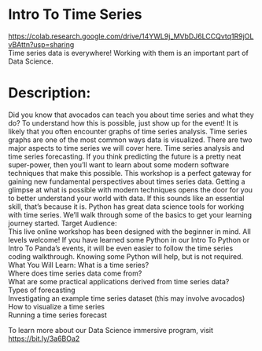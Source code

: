 # Intro To Time Series
https://colab.research.google.com/drive/14YWL9j_MVbDJ6LCCQvtq1R9jOLvBAttn?usp=sharing  
Time series data is everywhere! Working with them is an important part of Data Science.
# Description:  
Did you know that avocados can teach you about time series and what they do? To understand how this is possible, just show up for the event!
It is likely that you often encounter graphs of time series analysis. Time series graphs are one of the most common ways data is visualized. There are two major aspects to time series we will cover here. Time series analysis and time series forecasting. If you think predicting the future is a pretty neat super-power, then you’ll want to learn about some modern software techniques that make this possible. This workshop is a perfect gateway for gaining new fundamental perspectives about times series data. Getting a glimpse at what is possible with modern techniques opens the door for you to better understand your world with data. If this sounds like an essential skill, that’s because it is. Python has great data science tools for working with time series. We’ll walk through some of the basics to get your learning journey started.
Target Audience:  
This live online workshop has been designed with the beginner in mind. All levels welcome! If you have learned some Python in our Intro To Python or Intro To Panda’s events, it will be even easier to follow the time series coding walkthrough. Knowing some Python will help, but is not required.
What You Will Learn:
What is a time series?  
Where does time series data come from?  
What are some practical applications derived from time series data?  
Types of forecasting  
Investigating an example time series dataset (this may involve avocados)  
How to visualize a time series  
Running a time series forecast  

To learn more about our Data Science immersive program, visit https://bit.ly/3a6BOa2
